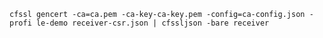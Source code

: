 
`cfssl gencert -ca=ca.pem -ca-key-ca-key.pem -config=ca-config.json -profi le-demo receiver-csr.json | cfssljson -bare receiver`